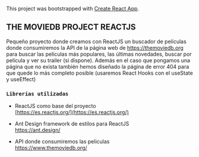 This project was bootstrapped with [Create React App](https://github.com/facebook/create-react-app).

## THE MOVIEDB PROJECT REACTJS

Pequeño proyecto donde creamos con ReactJS un buscador de películas donde consumiremos la API de la página web de https://themoviedb.org para buscar las peliculas más populares, las últimas novedades, buscar por película y ver su trailer (si dispone). Además en el caso que pongamos una página que no exista también hemos diseñado la página de error 404 para que quede lo más completo posible (usaremos React Hooks con el useState y useEffect)

### `Librerías utilizadas`

* ReactJS como base del proyecto<br />
[https://es.reactjs.org/](https://es.reactjs.org/) 

* Ant Design framework de estilos para ReactJS<br />
https://ant.design/

* API donde consumiremos las peliculas <br />
https://www.themoviedb.org/

